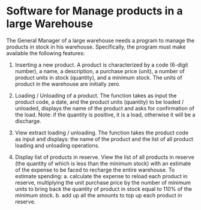 #  Software for Manage products in a large Warehouse 
The General Manager of a large warehouse needs a program to manage the products in stock in his warehouse. Specifically, the program must make available the following features:

1. Inserting a new product. A product is characterized by a code (6-digit number), a name, a description, a purchase price (unit), a number of product units in stock (quantity), and a minimum stock. The units of product in the warehouse are initially zero.

2. Loading / Unloading of a product. The function takes as input the product code, a date, and the product units (quantity) to be loaded / unloaded, displays the name of the product and asks for confirmation of the load. Note: if the quantity is positive, it is a load, otherwise it will be a discharge.

3. View extract loading / unloading. The function takes the product code as input and displays: the name of the product and the list of all product loading and unloading operations.

4. Display list of products in reserve. View the list of all products in reserve (the quantity of which is less than the minimum stock) with an estimate of the expense to be faced to recharge the entire warehouse. To estimate spending:
  a. calculate the expense to reload each product in reserve, multiplying the unit purchase price by the number of minimum
  units to bring back the quantity of product in stock equal to 110% of the minimum stock.
  b. add up all the amounts to top up each product in reserve.
